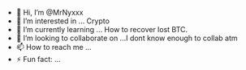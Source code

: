 - 👋 Hi, I’m @MrNyxxx
- 👀 I’m interested in ... Crypto
- 🌱 I’m currently learning ... How to recover lost BTC.
- 💞️ I’m looking to collaborate on ...I dont know enough to collab atm
- 📫 How to reach me ...
- ⚡ Fun fact: ...

<!---
MrNyxxx/MrNyxxx is a ✨ special ✨ repository because its `README.md` (this file) appears on your GitHub profile.
You can click the Preview link to take a look at your changes.
--->
